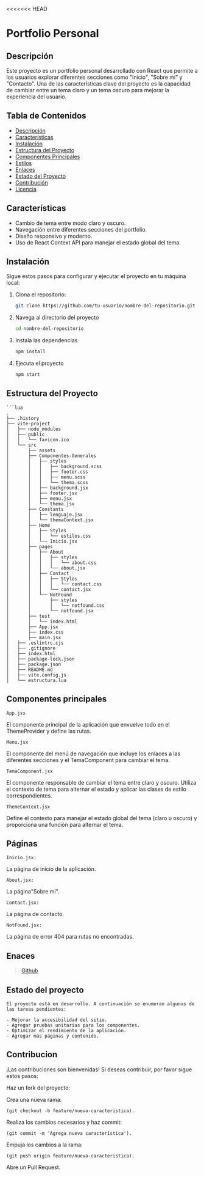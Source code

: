 <<<<<<< HEAD
# Portfolio Personal

## Descripción

Este proyecto es un portfolio personal desarrollado con React que permite a los usuarios explorar diferentes secciones como "Inicio", "Sobre mí" y "Contacto". Una de las características clave del proyecto es la capacidad de cambiar entre un tema claro y un tema oscuro para mejorar la experiencia del usuario.

## Tabla de Contenidos

- [Descripción](#descripción)
- [Características](#características)
- [Instalación](#instalación)
- [Estructura del Proyecto](#estructura-del-proyecto)
- [Componentes Principales](#componentes-principales)
- [Estilos](#estilos)
- [Enlaces](#enlaces)
- [Estado del Proyecto](#estado-del-proyecto)
- [Contribución](#contribución)
- [Licencia](#licencia)

## Características

- Cambio de tema entre modo claro y oscuro.
- Navegación entre diferentes secciones del portfolio.
- Diseño responsivo y moderno.
- Uso de React Context API para manejar el estado global del tema.

## Instalación

Sigue estos pasos para configurar y ejecutar el proyecto en tu máquina local:

1. Clona el repositorio:
   ```bash
   git clone https://github.com/tu-usuario/nombre-del-repositorio.git
2. Navega al directorio del proyecto
    ```bash
    cd nombre-del-repositorio
3. Instala las dependencias
    ```bash
    npm install
4. Ejecuta el proyecto
    ```bash
    npm start


## Estructura del Proyecto
    ```lua
    .
    ├── .history
    ├── vite-project
    │   ├── node_modules
    │   ├── public
    │   │   └── favicon.ico
    │   └── src
    │       ├── assets
    │       ├── Componentes-Generales
    │       │   ├── styles
    │       │   │   ├── background.scss
    │       │   │   ├── footer.css
    │       │   │   ├── menu.scss
    │       │   │   └── thema.scss
    │       │   ├── background.jsx
    │       │   ├── footer.jsx
    │       │   ├── menu.jsx
    │       │   └── thema.jsx
    │       ├── Constants
    │       │   ├── lenguaje.jsx
    │       │   └── themaContext.jsx
    │       ├── Home
    │       │   ├── Styles
    │       │   │   └── estilos.css
    │       │   └── Inicio.jsx
    │       ├── pages
    │       │   ├── About
    │       │   │   ├── styles
    │       │   │   │   └── about.css
    │       │   │   └── about.jsx
    │       │   ├── Contact
    │       │   │   ├── Styles
    │       │   │   │   └── contact.css
    │       │   │   └── contact.jsx
    │       │   └── NotFound
    │       │       ├── styles
    │       │       │   └── notfound.css
    │       │       └── notfound.jsx
    │       ├── test
    │       │   └── index.html
    │       ├── App.jsx
    │       ├── index.css
    │       ├── main.jsx
    │   ├── .eslintrc.cjs
    │   ├── .gitignore
    │   ├── index.html
    │   ├── package-lock.json
    │   ├── package.json
    │   ├── README.md
    │   ├── vite.config.js
    │   └── estructura.lua


## Componentes principales
`App.jsx`

El componente principal de la aplicación que envuelve todo en el ThemeProvider y define las rutas.

`Menu.jsx`

El componente del menú de navegación que incluye los enlaces a las diferentes secciones y el TemaComponent para cambiar el tema.

`TemaComponent.jsx`

El componente responsable de cambiar el tema entre claro y oscuro. Utiliza el contexto de tema para alternar el estado y aplicar las clases de estilo correspondientes.

`ThemeContext.jsx`

Define el contexto para manejar el estado global del tema (claro u oscuro) y proporciona una función para alternar el tema.

## Páginas
`Inicio.jsx:`

La página de inicio de la aplicación.

`About.jsx:` 

La página"Sobre mí".


`Contact.jsx:` 

La página de contacto.

`NotFound.jsx:` 

La página de error 404 para rutas no encontradas.

## Enaces
> [Github](https://github.com/izhanlaraagarcia/izhanlaragarcia.github.io)

## Estado del proyecto

    El proyecto está en desarrollo. A continuación se enumeran algunas de las tareas pendientes:

    - Mejorar la accesibilidad del sitio.
    - Agregar pruebas unitarias para los componentes.
    - Optimizar el rendimiento de la aplicación.
    - Agregar más páginas y contenido.

 ## Contribucion
 ¡Las contribuciones son bienvenidas! Si deseas contribuir, por favor sigue estos pasos:

Haz un fork del proyecto:

Crea una nueva rama:
    
    (git checkout -b feature/nueva-caracteristica).
    
Realiza los cambios necesarios y haz commit:
    
    (git commit -m 'Agrega nueva característica').

Empuja los cambios a la rama:

    (git push origin feature/nueva-caracteristica).

Abre un Pull Request.